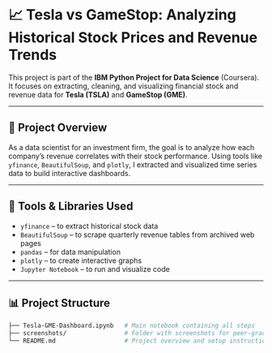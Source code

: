 # 📈 Tesla vs GameStop: Analyzing Historical Stock Prices and Revenue Trends

This project is part of the **IBM Python Project for Data Science** (Coursera). It focuses on extracting, cleaning, and visualizing financial stock and revenue data for **Tesla (TSLA)** and **GameStop (GME)**.

---

## 🧠 Project Overview

As a data scientist for an investment firm, the goal is to analyze how each company’s revenue correlates with their stock performance. Using tools like `yfinance`, `BeautifulSoup`, and `plotly`, I extracted and visualized time series data to build interactive dashboards.

---

## 🔧 Tools & Libraries Used

- `yfinance` – to extract historical stock data
- `BeautifulSoup` – to scrape quarterly revenue tables from archived web pages
- `pandas` – for data manipulation
- `plotly` – to create interactive graphs
- `Jupyter Notebook` – to run and visualize code

---

## 📊 Project Structure

```bash
├── Tesla-GME-Dashboard.ipynb   # Main notebook containing all steps
├── screenshots/                # Folder with screenshots for peer-graded submission
└── README.md                   # Project overview and setup instructions
